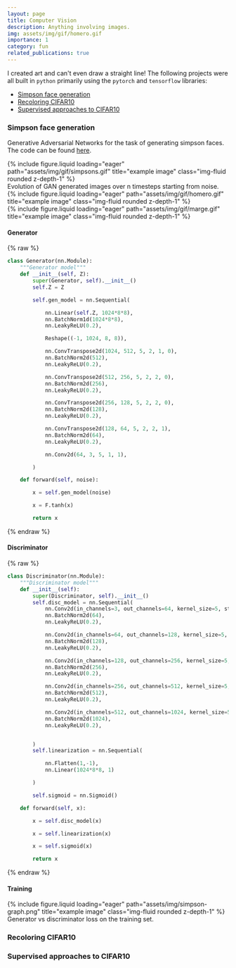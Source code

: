 ```yaml
---
layout: page
title: Computer Vision
description: Anything involving images.
img: assets/img/gif/homero.gif
importance: 1
category: fun
related_publications: true
---
```


I created art and can't even draw a straight line! The following projects were all built in `python` primarily using the `pytorch` and `tensorflow` libraries:

- [Simpson face generation](#simpson-face-generation)
- [Recoloring CIFAR10](#recoloring-cifar10)
- [Supervised approaches to CIFAR10](#supervised-approaches-to-cifar10)


### Simpson face generation

Generative Adversarial Networks for the task of generating simpson faces. The code can be found [here](https://github.com/m4mbo/simpsons-gan).

<div class="row">
    <div class="col-sm mt-3 mt-md-0">
        {% include figure.liquid loading="eager" path="assets/img/gif/simpsons.gif" title="example image" class="img-fluid rounded z-depth-1" %}
    </div>
</div>
<div class="caption">
    Evolution of GAN generated images over n timesteps starting from noise.
</div>


<div class="row">
    <div class="col-sm mt-3 mt-md-0">
        {% include figure.liquid loading="eager" path="assets/img/gif/homero.gif" title="example image" class="img-fluid rounded z-depth-1" %}
    </div>
    <div class="col-sm mt-3 mt-md-0">
        {% include figure.liquid loading="eager" path="assets/img/gif/marge.gif" title="example image" class="img-fluid rounded z-depth-1" %}
    </div>
</div>


#### Generator

{% raw %}

```python
class Generator(nn.Module):
    """Generator model"""
    def __init__(self, Z):
        super(Generator, self).__init__()
        self.Z = Z

        self.gen_model = nn.Sequential(

            nn.Linear(self.Z, 1024*8*8),
            nn.BatchNorm1d(1024*8*8),
            nn.LeakyReLU(0.2),

            Reshape((-1, 1024, 8, 8)),

            nn.ConvTranspose2d(1024, 512, 5, 2, 1, 0),
            nn.BatchNorm2d(512),
            nn.LeakyReLU(0.2),

            nn.ConvTranspose2d(512, 256, 5, 2, 2, 0),
            nn.BatchNorm2d(256),
            nn.LeakyReLU(0.2),

            nn.ConvTranspose2d(256, 128, 5, 2, 2, 0),
            nn.BatchNorm2d(128),
            nn.LeakyReLU(0.2),

            nn.ConvTranspose2d(128, 64, 5, 2, 2, 1),
            nn.BatchNorm2d(64),
            nn.LeakyReLU(0.2),

            nn.Conv2d(64, 3, 5, 1, 1),

        )

    def forward(self, noise):

        x = self.gen_model(noise)

        x = F.tanh(x)

        return x
```

{% endraw %}

#### Discriminator

{% raw %}


```python
class Discriminator(nn.Module):
    """Discriminator model"""
    def __init__(self):
        super(Discriminator, self).__init__()
        self.disc_model = nn.Sequential(
            nn.Conv2d(in_channels=3, out_channels=64, kernel_size=5, stride=2, padding=1),
            nn.BatchNorm2d(64),
            nn.LeakyReLU(0.2),

            nn.Conv2d(in_channels=64, out_channels=128, kernel_size=5, stride=2, padding=1),
            nn.BatchNorm2d(128),
            nn.LeakyReLU(0.2),

            nn.Conv2d(in_channels=128, out_channels=256, kernel_size=5, stride=2, padding=1),
            nn.BatchNorm2d(256),
            nn.LeakyReLU(0.2),

            nn.Conv2d(in_channels=256, out_channels=512, kernel_size=5, stride=1, padding=2),
            nn.BatchNorm2d(512),
            nn.LeakyReLU(0.2),

            nn.Conv2d(in_channels=512, out_channels=1024, kernel_size=5, stride=2, padding=2),
            nn.BatchNorm2d(1024),
            nn.LeakyReLU(0.2),


        )
        self.linearization = nn.Sequential(

            nn.Flatten(1,-1),
            nn.Linear(1024*8*8, 1)

        )

        self.sigmoid = nn.Sigmoid()

    def forward(self, x):

        x = self.disc_model(x)

        x = self.linearization(x)

        x = self.sigmoid(x)

        return x
```

{% endraw %}


#### Training


<div class="row">
    <div class="col-sm mt-3 mt-md-0">
        {% include figure.liquid loading="eager" path="assets/img/simpson-graph.png" title="example image" class="img-fluid rounded z-depth-1" %}
    </div>
</div>
<div class="caption">
    Generator vs discriminator loss on the training set.
</div>


### Recoloring CIFAR10


### Supervised approaches to CIFAR10 